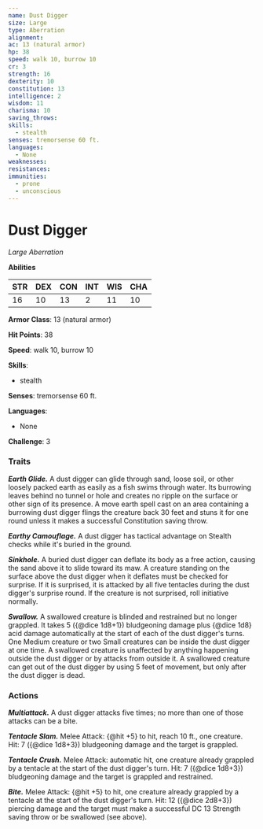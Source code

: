 ```yaml
---
name: Dust Digger
size: Large
type: Aberration
alignment: 
ac: 13 (natural armor)
hp: 38
speed: walk 10, burrow 10
cr: 3
strength: 16
dexterity: 10
constitution: 13
intelligence: 2
wisdom: 11
charisma: 10
saving_throws:
skills:
  - stealth
senses: tremorsense 60 ft.
languages:
  - None
weaknesses:
resistances:
immunities:
  - prone
  - unconscious
---
```


# Dust Digger

*Large Aberration*

**Abilities**

| STR | DEX | CON | INT | WIS | CHA |
| --- | --- | --- | --- | --- | --- |
| 16 | 10 | 13 | 2 | 11 | 10 |

**Armor Class**: 13 (natural armor)

**Hit Points**: 38

**Speed**: walk 10, burrow 10

**Skills**:
  - stealth

**Senses**: tremorsense 60 ft.

**Languages**:
  - None

**Challenge**: 3

### Traits
***Earth Glide.*** A dust digger can glide through sand, loose soil, or other loosely packed earth as easily as a fish swims through water. Its burrowing leaves behind no tunnel or hole and creates no ripple on the surface or other sign of its presence. A move earth spell cast on an area containing a burrowing dust digger flings the creature back 30 feet and stuns it for one round unless it makes a successful Constitution saving throw.

***Earthy Camouflage.*** A dust digger has tactical advantage on Stealth checks while it's buried in the ground.

***Sinkhole.*** A buried dust digger can deflate its body as a free action, causing the sand above it to slide toward its maw. A creature standing on the surface above the dust digger when it deflates must be checked for surprise. If it is surprised, it is attacked by all five tentacles during the dust digger's surprise round. If the creature is not surprised, roll initiative normally.

***Swallow.*** A swallowed creature is blinded and restrained but no longer grappled. It takes 5 ({@dice 1d8+1}) bludgeoning damage plus {@dice 1d8} acid damage automatically at the start of each of the dust digger's turns. One Medium creature or two Small creatures can be inside the dust digger at one time. A swallowed creature is unaffected by anything happening outside the dust digger or by attacks from outside it. A swallowed creature can get out of the dust digger by using 5 feet of movement, but only after the dust digger is dead.

### Actions
***Multiattack.*** A dust digger attacks five times; no more than one of those attacks can be a bite.

***Tentacle Slam.*** Melee Attack: {@hit +5} to hit, reach 10 ft., one creature. Hit: 7 ({@dice 1d8+3}) bludgeoning damage and the target is grappled.

***Tentacle Crush.*** Melee Attack: automatic hit, one creature already grappled by a tentacle at the start of the dust digger's turn. Hit: 7 ({@dice 1d8+3}) bludgeoning damage and the target is grappled and restrained.

***Bite.*** Melee Attack: {@hit +5} to hit, one creature already grappled by a tentacle at the start of the dust digger's turn. Hit: 12 ({@dice 2d8+3}) piercing damage and the target must make a successful DC 13 Strength saving throw or be swallowed (see above).

